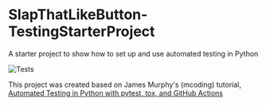# SlapThatLikeButton-TestingStarterProject
A starter project to show how to set up and use automated testing in Python

![Tests](https://github.com/T8k5/SlapThatLikeButton-TestingStarterProject/actions/workflows/tests.yml/badge.svg)

This project was created based on James Murphy's (mcoding) tutorial,
[Automated Testing in Python with pytest, tox, and GitHub Actions](https://www.youtube.com/watch?v=DhUpxWjOhME)
